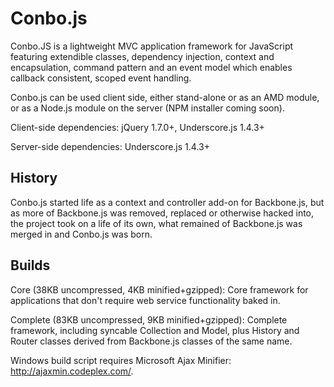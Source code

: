 Conbo.js
========

Conbo.JS is a lightweight MVC application framework for JavaScript featuring extendible classes, dependency injection, context and encapsulation, command pattern and an event model which enables callback consistent, scoped event handling.

Conbo.js can be used client side, either stand-alone or as an AMD module, or as a Node.js module on the server (NPM installer coming soon).

Client-side dependencies: jQuery 1.7.0+, Underscore.js 1.4.3+

Server-side dependencies: Underscore.js 1.4.3+

History
-------

Conbo.js started life as a context and controller add-on for Backbone.js, but as more of Backbone.js was removed, replaced or otherwise hacked into, the project took on a life of its own, what remained of Backbone.js was merged in and Conbo.js was born. 

Builds
------

Core (38KB uncompressed, 4KB minified+gzipped): Core framework for applications that don't require web service functionality baked in.

Complete (83KB uncompressed, 9KB minified+gzipped): Complete framework, including syncable Collection and Model, plus History and Router classes derived from Backbone.js classes of the same name.

Windows build script requires Microsoft Ajax Minifier: http://ajaxmin.codeplex.com/.
